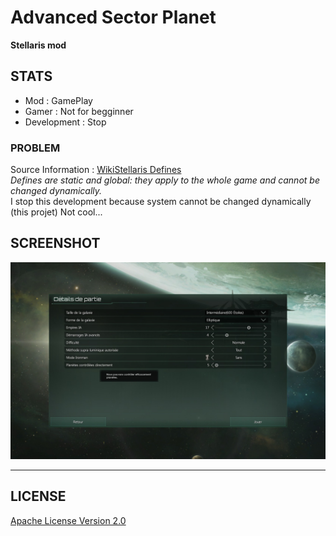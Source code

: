 # Advanced Sector Planet
<b>Stellaris mod</b>

## STATS

* Mod : GamePlay
* Gamer : Not for begginner
* Development : Stop

### PROBLEM

Source Information : [WikiStellaris Defines](http://www.stellariswiki.com/Defines)
<br><i>Defines are static and global: they apply to the whole game and cannot be changed dynamically.</i>
<br>I stop this development because system cannot be changed dynamically (this projet)
Not cool...

## SCREENSHOT

![Screenshot](sector_planet_dev.jpg)

---

## LICENSE

[Apache License Version 2.0](LICENSE)